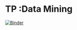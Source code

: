 # TP :Data Mining
[![Binder](https://mybinder.org/badge_logo.svg)](https://mybinder.org/v2/gh/amine631/3DNI_DM/main)

